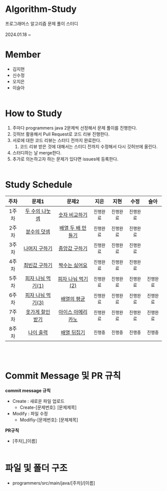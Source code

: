 # Algorithm-Study
프로그래머스 알고리즘 문제 풀이 스터디<br><br>
2024.01.18 ~

# Member
- 김지현 
- 신수정
- 오지은
- 이슬아<br><br>

# How to Study
1. 주마다 programmers java 2문제씩 선정해서 문제 풀이를 진행한다. 
2. 깃허브 활용해서 Pull Request로 코드 리뷰 진행한다.
3. 서로에 대한 코드 리뷰는 스터디 전까지 완료한다.
    1. 코드 리뷰 받은 것에 대해서는 스터디 전까지 수정해서 다시 깃허브에 올린다.
4. 스터디하는 날 merge한다.
5. 추가로 의논하고자 하는 문제가 있다면 issues에 등록한다.<br><br>

# Study Schedule
|주차|문제1|문제2|지은|지현|수정|슬아
|:---:|:---:|:---:|:---:|:---:|:---:|:---:|
|1주차|[두 수의 나눗셈](https://school.programmers.co.kr/learn/courses/30/lessons/120806)|[숫자 비교하기](https://school.programmers.co.kr/learn/courses/30/lessons/120807)|`진행완료`|`진행완료`|`진행완료`|
|2주차|[분수의 덧셈](https://school.programmers.co.kr/learn/courses/30/lessons/120808)|[배열 두 배 만들기](https://school.programmers.co.kr/learn/courses/30/lessons/120809)|`진행완료`|`진행완료`|`진행완료`|
|3주차|[나머지 구하기](https://school.programmers.co.kr/learn/courses/30/lessons/120810)|[중앙값 구하기](https://school.programmers.co.kr/learn/courses/30/lessons/120811)|`진행완료`|`진행완료`|`진행완료`|
|4주차|[최빈값 구하기](https://school.programmers.co.kr/learn/courses/30/lessons/120812)|[짝수는 싫어요](https://school.programmers.co.kr/learn/courses/30/lessons/120813)|`진행완료`|`진행완료`|`진행완료`|
|5주차|[피자 나눠 먹기(1)](https://school.programmers.co.kr/learn/courses/30/lessons/120814)|[피자 나눠 먹기(2)](https://school.programmers.co.kr/learn/courses/30/lessons/120815)|`진행완료`|`진행완료`|`진행완료`|`진행완료`|
|6주차|[피자 나눠 먹기(3)](https://school.programmers.co.kr/learn/courses/30/lessons/120816)|[배열의 평균](https://school.programmers.co.kr/learn/courses/30/lessons/120817)|`진행완료`|`진행완료`|`진행완료`|`진행완료`|
|7주차|[옷가게 할인 받기](https://school.programmers.co.kr/learn/courses/30/lessons/120818)|[아이스 아메리카노](https://school.programmers.co.kr/learn/courses/30/lessons/120819)|`진행완료`|`진행완료`|`진행완료`|`진행완료`|
|8주차|[나이 출력](https://school.programmers.co.kr/learn/courses/30/lessons/120820)|[배열 뒤집기](https://school.programmers.co.kr/learn/courses/30/lessons/120821)|`진행중`|`진행중`|`진행중`|`진행중`|

<br><br>
# Commit Message 및 PR 규칙
**commit message 규칙**
- Create : 새로운 파일 업로드
    - Create-[문제번호]: [문제제목]
- Modify : 파일 수정
    - Modifiy-[문제번호]: [문제제목]

**PR규칙**
- [주차]_[이름]<br><br>

# 파일 및 폴더 구조
- programmers/src/main/java/[주차]/[이름]
<br><br>
